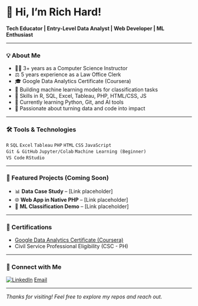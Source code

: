 # 👋 Hi, I’m Rich Hard!

**Tech Educator | Entry-Level Data Analyst | Web Developer | ML Enthusiast**

---

### 💡 About Me

- 👨‍🏫 3+ years as a Computer Science Instructor  
- ⚖️ 5 years experience as a Law Office Clerk  
- 🎓 Google Data Analytics Certificate (Coursera)  
- 🤖 Building machine learning models for classification tasks  
- 🧰 Skills in R, SQL, Excel, Tableau, PHP, HTML/CSS, JS  
- 🌱 Currently learning Python, Git, and AI tools  
- 🎯 Passionate about turning data and code into impact

---

### 🛠️ Tools & Technologies

`R` `SQL` `Excel` `Tableau` `PHP` `HTML` `CSS` `JavaScript`  
`Git & GitHub` `Jupyter/Colab` `Machine Learning (Beginner)`  
`VS Code` `RStudio`

---

### 📁 Featured Projects (Coming Soon)

- 📊 **Data Case Study** – [Link placeholder]  
- 🌐 **Web App in Native PHP** – [Link placeholder]  
- 🧠 **ML Classification Demo** – [Link placeholder]

---

### 🧾 Certifications

- [Google Data Analytics Certificate (Coursera)]([https://www.coursera.org/account/accomplishments/certificate/your-link-here](https://www.credly.com/badges/58691d4e-abe7-4516-97ba-00c5fb78a6a8/public_url))
- Civil Service Professional Eligibility (CSC - PH)

---

### 🔗 Connect with Me

[![LinkedIn]([https://img.shields.io/badge/LinkedIn-blue?logo=linkedin&logoColor=white)](https://www.linkedin.com/in/your-link-here](https://www.linkedin.com/in/richard-alonsagay-822234312/))  
[Email](alonsagay.richard@asu.edu.ph)

---

*Thanks for visiting! Feel free to explore my repos and reach out.*
